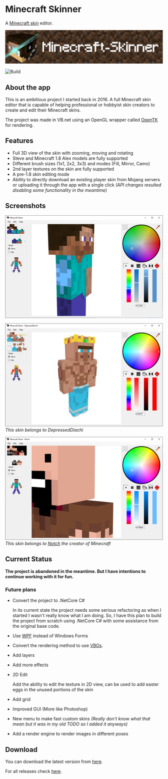 # Minecraft Skinner

A [Minecraft skin](https://minecraft.gamepedia.com/Skin) editor.

![Banner](img/banner.png)

![Build](https://ci.appveyor.com/api/projects/status/ow4uccul91f4i6r0?svg=true)

## About the app

This is an ambitious project I started back in 2016. A full Minecraft skin editor that is capable of helping professional or hobbyist skin creators to create and edit their Minecraft skins.

The project was made in VB.net using an OpenGL wrapper called [OpenTK](https://opentk.net/) for rendering.

## Features

- Full 3D view of the skin with zooming, moving and rotating
- Steve and Minecraft 1.8 Alex models are fully supported
- Different brush sizes (1x1, 2x2, 3x3) and modes (Fill, Mirror, Camo)
- 2nd layer textures on the skin are fully supported
- A pre-1.8 skin editing mode
- Ability to directly download an existing player skin from Mojang servers or uploading it through the app with a single click *(API changes resulted disabling some functionality in the meantime)*

## Screenshots

![Screenshot 3](img/screenshot3.png)

![Screenshot 1](img/screenshot1.png)
*This skin belongs to DepressedDiachi*

![Screenshot 2](img/screenshot2.png)
*This skin belongs to [Notch](https://twitter.com/notch) the creator of Minecraft*

## Current Status

**The project is abandoned in the meantime. But I have intentions to continue working with it for fun.**

### Future plans

- Convert the project to .NetCore C#

    In its current state the project needs some serious refactoring as when I started I wasn't really know what I am doing. So, I have this plan to build the project from scratch using .NetCore C# with some assistance from the original base code.

- Use [WPF](https://docs.microsoft.com/en-us/visualstudio/designers/getting-started-with-wpf) instead of Windows Forms
- Convert the rendering method to use [VBOs](https://en.wikipedia.org/wiki/Vertex_buffer_object).
- Add layers
- Add more effects
- 2D Edit

    Add the ability to edit the texture in 2D view, can be used to add easter eggs in the unused portions of the skin

- Add grid
- Improved GUI (More like Photoshop)
- New menu to make fast custom skins *(Really don't know what that mean but it was in my old TODO so I added it anyways)*
- Add a render engine to render images in different poses

## Download

You can download the latest version from [here](https://github.com/KareemMAX/Minecraft-Skiner/releases).

For all releases check [here](https://github.com/KareemMAX/Minecraft-Skiner/releases).
